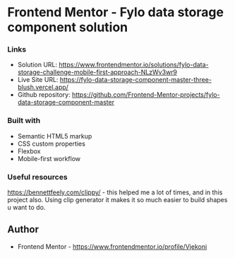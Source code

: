 # Frontend Mentor - Fylo data storage component solution

### Links

- Solution URL: https://www.frontendmentor.io/solutions/fylo-data-storage-challenge-mobile-first-approach-NLzWv3wr9
- Live Site URL: https://fylo-data-storage-component-master-three-blush.vercel.app/
- Github repository: https://github.com/Frontend-Mentor-projects/fylo-data-storage-component-master

### Built with

- Semantic HTML5 markup
- CSS custom properties
- Flexbox
- Mobile-first workflow


### Useful resources

https://bennettfeely.com/clippy/  - this helped me a lot of times, and in this project also. Using clip generator it makes it so much easier to build shapes u want to do.

## Author

- Frontend Mentor - https://www.frontendmentor.io/profile/Vjekoni